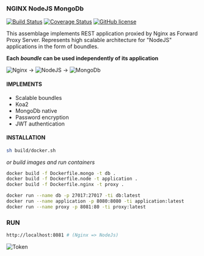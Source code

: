 ### NGINX NodeJS MongoDb

[![Build Status](https://travis-ci.org/stanislav-web/exchanger.svg?branch=master)](https://travis-ci.org/stanislav-web/exchanger) [![Coverage Status](https://coveralls.io/repos/github/stanislav-web/exchanger/badge.svg?branch=master)](https://coveralls.io/github/stanislav-web/exchanger?branch=master) [![GitHub license](https://img.shields.io/badge/license-AGPL-blue.svg)](https://raw.githubusercontent.com/stanislav-web/exchanger/master/LICENSE)

This assemblage implements REST application proxied by Nginx as Forward Proxy Server.
Represents high scalable architecture for "NodeJS" applications in the form of boundles.

**Each _boundle_ can be used independently of its application**

![Nginx](https://images.sftcdn.net/images/t_optimized,f_auto/p/6dd52663-2bbf-48e0-a7cc-cdb043b326ef/1544311950/nginx-logo.png) &rightarrow;
![NodeJS](http://bogdanov-blog.ru/wp-content/themes/blogus/img/types/nodejs.png) &rightarrow;
![MongoDb](https://download.asperasoft.com/download/docs/orchestrator/2.6.1/user_win/webhelp/images/plugin_MongodbOperation.png)

#### IMPLEMENTS
 - Scalable boundles
 - Koa2
 - MongoDb native
 - Password encryption
 - JWT authentication
 
#### INSTALLATION

```bash
sh build/docker.sh
```
*or build images and run containers*
```bash
docker build -f Dockerfile.mongo -t db .
docker build -f Dockerfile.node -t application .
docker build -f Dockerfile.nginx -t proxy .
```

```bash
docker run --name db -p 27017:27017 -ti db:latest
docker run --name application -p 8080:8080 -ti application:latest
docker run --name proxy -p 8081:80 -ti proxy:latest
```

### RUN
```bash
http://localhost:8081 # (Nginx => NodeJs)
```

![Token](https://uploads.toptal.io/blog/image/958/toptal-blog-image-1426676428399.jpeg)

